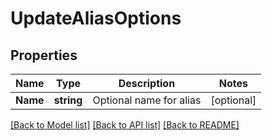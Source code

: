 # UpdateAliasOptions

## Properties

Name | Type | Description | Notes
------------ | ------------- | ------------- | -------------
**Name** | **string** | Optional name for alias | [optional] 

[[Back to Model list]](../README.md#documentation-for-models) [[Back to API list]](../README.md#documentation-for-api-endpoints) [[Back to README]](../README.md)


